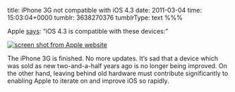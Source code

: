 title: iPhone 3G not compatible with iOS 4.3
date: 2011-03-04
time: 15:03:04+0000
tumblr: 3638270376
tumblrType: text
%%%

Apple [says][A]: “iOS 4.3 is compatible with these devices:”

<a href="http://www.apple.com/uk/ios/"><img src="tumblr_lhjf117fy61qb1802.png" alt="screen shot from Apple website"/></a>

The iPhone 3G is finished. No more updates. It’s sad that a device which was sold as new two-and-a-half years ago is no longer being improved. On the other hand, leaving behind old hardware must contribute significantly to enabling Apple to iterate on and improve iOS so rapidly. 

[A]: http://www.apple.com/uk/ios/
